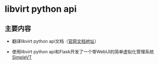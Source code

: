 # libvirt python api

## 主要内容

* 翻译libvirt python api文档（[官网文档地址](http://libvirt.org/docs/libvirt-appdev-guide-python/en-US/html/)）

* 使用libvirt python api和Flask开发了一个带WebUI的简单虚拟化管理系统[SimpleVT](https://github.com/frank6866/SimpleVT)

